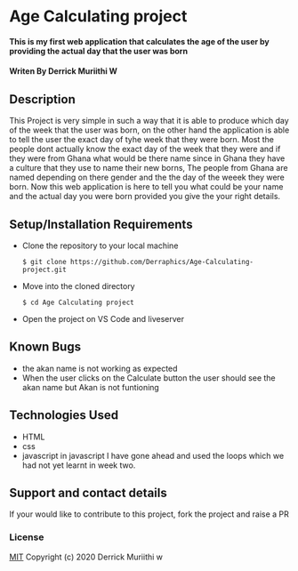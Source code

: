 # Age Calculating project
#### This is my first web application that calculates the age of the user by providing the actual day that the user was born
#### Writen By Derrick Muriithi W
## Description
This Project is very simple in such a way that it is able to produce which day of the week that the user was born, on the other hand the application is able to tell the user the exact day of tyhe week that they were born. Most the people dont actually know the exact day of the week that they were  and if they were from Ghana what would be there name since in Ghana they have a culture that they use to name their new borns, The people from Ghana are named depending on there gender and the the day of the weeek they were born. Now this web application is here to tell you what could be your name and the actual day you were born provided you give the your right details.  
## Setup/Installation Requirements
* Clone the repository to your local machine
    ```
    $ git clone https://github.com/Derraphics/Age-Calculating-project.git
    ```
* Move into the cloned directory
    ```
    $ cd Age Calculating project
    ```
* Open the project on VS Code and liveserver
## Known Bugs
* the akan name is not working as expected 
* When the user clicks on the Calculate button the user should see the akan name but Akan is not funtioning 
## Technologies Used
* HTML
* css
* javascript in javascript  I have gone ahead and used the loops which we had not yet learnt in week two.
## Support and contact details
If your would like to contribute to this project, fork the project and raise a PR
### License
[MIT](https://choosealicense.com/licenses/mit/)
Copyright (c) 2020 Derrick Muriithi w
